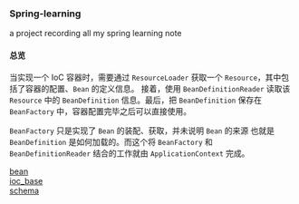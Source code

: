 ### Spring-learning
a project recording all my spring learning note

#### 总览

当实现一个 IoC 容器时，需要通过 `ResourceLoader` 获取一个 `Resource`，其中包括了容器的配置、`Bean` 的定义信息。
接着，使用 `BeanDefinitionReader` 读取该 `Resource` 中的 `BeanDefinition` 信息。最后，把 `BeanDefinition` 保存在 
`BeanFactory` 中，容器配置完毕之后可以直接使用。

`BeanFactory` 只是实现了 `Bean` 的装配、获取，并未说明 `Bean` 的来源 也就是 `BeanDefinition` 是如何加载的。而这个将 
`BeanFactory` 和 `BeanDefinitionReader` 结合的工作就由 `ApplicationContext` 完成。

[bean](/src/main/java/com/heiku/spring/springbootlearning/beanDefinition/bean.md)  
[ioc_base](/src/main/java/com/heiku/spring/springbootlearning/md/ioc_base.md)   
[schema](/com/heiku/spring/springbootlearning/component/xmlschema/xmlSchema.md)  
